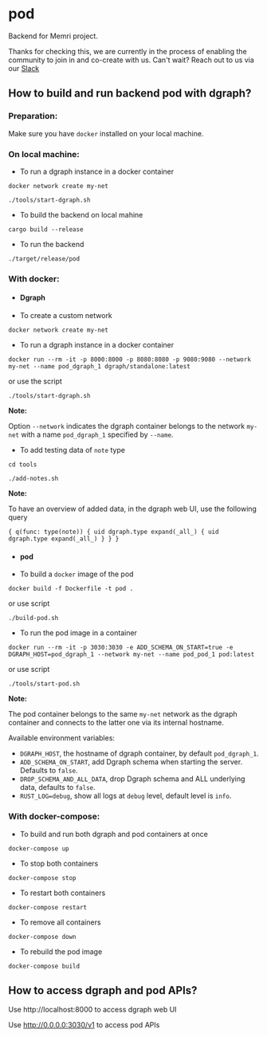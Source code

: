 # pod

Backend for Memri project.

Thanks for checking this, we are currently in the process of enabling the community to join in and co-create with us.
Can't wait? Reach out to us via our [Slack](https://app.slack.com/client/TSSDHE1JN/CT4PAP7FE)

## How to build and run backend pod with dgraph?

### Preparation:

Make sure you have `docker` installed on your local machine. 

### On local machine:


* To run a dgraph instance in a docker container

`docker network create my-net`

`./tools/start-dgraph.sh`

*  To build the backend on local mahine

`cargo build --release` 

*  To run the backend

`./target/release/pod`


### With docker:

* ####  Dgraph

* To create a custom network

`docker network create my-net`

*  To run a dgraph instance in a docker container

`docker run --rm -it -p 8000:8000 -p 8080:8080 -p 9080:9080 --network my-net --name pod_dgraph_1 dgraph/standalone:latest`

or use the script

`./tools/start-dgraph.sh`

**Note:**

Option `--network` indicates the dgraph container belongs to the network `my-net` with a name `pod_dgraph_1` specified by `--name`. 

* To add testing data of `note` type

`cd tools`

`./add-notes.sh`

**Note:**

To have an overview of added data, in the dgraph web UI, use the following query

`{
  q(func: type(note)) {
    uid
    dgraph.type
    expand(_all_) {
      uid
      dgraph.type
      expand(_all_)
    }
  }
}`

* ####  pod



*  To build a `docker` image of the pod

`docker build -f Dockerfile -t pod .`

or use script

`./build-pod.sh`


*  To run the pod image in a container

`docker run --rm -it -p 3030:3030 -e ADD_SCHEMA_ON_START=true -e DGRAPH_HOST=pod_dgraph_1 --network my-net --name pod_pod_1 pod:latest`

or use script

`./tools/start-pod.sh`

**Note:**

The pod container belongs to the same `my-net` network as the dgraph container and connects to the latter one via its internal hostname.

Available environment variables:
*  `DGRAPH_HOST`, the hostname of dgraph container, by default `pod_dgraph_1`.
*  `ADD_SCHEMA_ON_START`, add Dgraph schema when starting the server. Defaults to `false`.
*  `DROP_SCHEMA_AND_ALL_DATA`, drop Dgraph schema and ALL underlying data, defaults to `false`.
*  `RUST_LOG=debug`, show all logs at `debug` level, default level is `info`.


### With docker-compose:


*  To build and run both dgraph and pod containers at once 

`docker-compose up`

* To stop both containers

`docker-compose stop`

* To restart both containers

`docker-compose restart`

*  To remove all containers

`docker-compose down`

*  To rebuild the pod image

`docker-compose build`


## How to access dgraph and pod APIs?

Use http://localhost:8000 to access dgraph web UI

Use http://0.0.0.0:3030/v1 to access pod APIs
